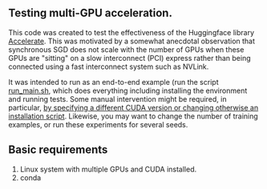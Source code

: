 ## Testing multi-GPU acceleration.

This code was created to test the effectiveness of the Huggingface library [Accelerate](https://github.com/huggingface/accelerate).
This was motivated by a somewhat anecdotal observation that synchronous SGD does not scale with the number of GPUs when these GPUs are "sitting" on a slow interconnect (PCI) express rather than being connected using a fast interconnect system such as NVLink.


It was intended to run as an end-to-end example (run the script [run_main.sh](run_main.sh), which does everything including installing the environment and running tests. Some manual intervention might be required, in particular, [by specifying a different CUDA version or changing otherwise an installation script](run_sub.sh).
Likewise, you may want to change the number of training examples, or run these experiments for several seeds.


## Basic requirements

1. Linux system with multiple GPUs and CUDA installed.
2. conda

